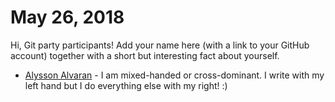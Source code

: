 # May 26, 2018

Hi, Git party participants! Add your name here (with a link to your GitHub account) together with a short but interesting fact about yourself.

* [Alysson Alvaran](https://github.com/alyssonalvaran) - I am mixed-handed or cross-dominant. I write with my left hand but I do everything else with my right! :)